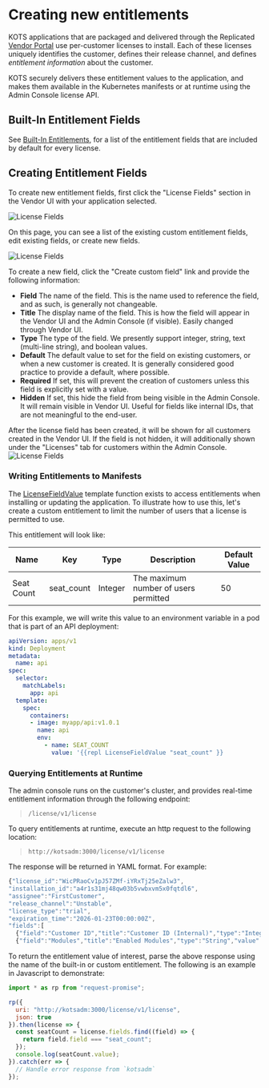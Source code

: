 # Creating new entitlements

KOTS applications that are packaged and delivered through the Replicated [Vendor Portal](https://vendor.replicated.com) use per-customer licenses to install.
Each of these licenses uniquely identifies the customer, defines their release channel, and defines _entitlement information_ about the customer.  

KOTS securely delivers these entitlement values to the application, and makes them available in the Kubernetes manifests or at runtime using the Admin Console license API.

## Built-In Entitlement Fields
See [Built-In Entitlements](/vendor/entitlements/built-in-entitlements), for a list of the entitlement fields that are included by default for every license.  

## Creating Entitlement Fields
To create new entitlement fields, first click the "License Fields" section in the Vendor UI with your application selected.

![License Fields](/images/license-fields.png)

On this page, you can see a list of the existing custom entitlement fields, edit existing fields, or create new fields.

![License Fields](/images/license-fields-create.png)

To create a new field, click the "Create custom field" link and provide the following information:

* **Field** The name of the field.
This is the name used to reference the field, and as such, is generally not changeable.
* **Title** The display name of the field.
This is how the field will appear in the Vendor UI and the Admin Console (if visible). Easily changed through Vendor UI.
* **Type** The type of the field.
We presently support integer, string, text (multi-line string), and boolean values.
* **Default** The default value to set for the field on existing customers, or when a new customer is created.
It is generally considered good practice to provide a default, where possible.
* **Required** If set, this will prevent the creation of customers unless this field is explicitly set with a value.
* **Hidden** If set, this hide the field from being visible in the Admin Console.
It will remain visible in Vendor UI.
Useful for fields like internal IDs, that are not meaningful to the end-user.

After the license field has been created, it will be shown for all customers created in the Vendor UI.
If the field is not hidden, it will additionally shown under the "Licenses" tab for customers within the Admin Console.
 ![License Fields](/images/license-fields-customer.png)


### Writing Entitlements to Manifests
The [LicenseFieldValue](/reference/template-functions/license-context) template function exists to access entitlements when installing or updating the application.
To illustrate how to use this, let's create a custom entitlement to limit the number of users that a license is permitted to use.

This entitlement will look like:

| Name | Key | Type | Description | Default Value |
|------|-----|------|-------------|---------------|
| Seat Count | seat_count | Integer | The maximum number of users permitted | 50 |

For this example, we will write this value to an environment variable in a pod that is part of an API deployment:

```yaml
apiVersion: apps/v1
kind: Deployment
metadata:
  name: api
spec:
  selector:
    matchLabels:
      app: api
  template:
    spec:
      containers:
      - image: myapp/api:v1.0.1
        name: api
        env:
          - name: SEAT_COUNT
            value: '{{repl LicenseFieldValue "seat_count" }}
```

### Querying Entitlements at Runtime
The admin console runs on the customer's cluster, and provides real-time entitlement information through the following endpoint:
>`/license/v1/license`

To query entitlements at runtime, execute an http request to the following location:
>`http://kotsadm:3000/license/v1/license`

The response will be returned in YAML format.
For example:
```javascript
{"license_id":"WicPRaoCv1pJ57ZMf-iYRxTj25eZalw3",
"installation_id":"a4r1s31mj48qw03b5vwbxvm5x0fqtdl6",
"assignee":"FirstCustomer",
"release_channel":"Unstable",
"license_type":"trial",
"expiration_time":"2026-01-23T00:00:00Z",
"fields":[
  {"field":"Customer ID","title":"Customer ID (Internal)","type":"Integer","value":121,"hide_from_customer":true},
  {"field":"Modules","title":"Enabled Modules","type":"String","value":"Analytics, Integration"}]}
```

To return the entitlement value of interest, parse the above response using the name of the built-in or custom entitlement.
The following is an example in Javascript to demonstrate:

```javascript
import * as rp from "request-promise";

rp({
  uri: "http://kotsadm:3000/license/v1/license",
  json: true
}).then(license => {
  const seatCount = license.fields.find((field) => {
    return field.field === "seat_count";
  });
  console.log(seatCount.value);
}).catch(err => {
  // Handle error response from `kotsadm`
});
```

